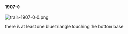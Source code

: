 #### 1907-0
![train-1907-0-0.png](https://github.com/lil-lab/nlvr/raw/master/nlvr/train/images/16/train-1907-0-0.png "train-1907-0-0.png")

there is at least one blue triangle touching the bottom base